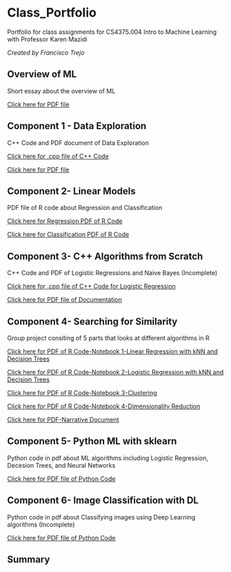 # Class_Portfolio
Portfolio for class assignments for CS4375.004 Intro to Machine Learning with Professor Karen Mazidi

*Created by Francisco Trejo*

## Overview of ML
Short essay about the overview of ML

[Click here for PDF file](ftrejo_CS4375.004_overview_of_ml.pdf)

## Component 1 - Data Exploration 
C++ Code and PDF document of Data Exploration

[Click here for .cpp file of C++ Code](ftrejo_comp1_dataexploration.cpp)

[Click here for PDF file](ftrejo_CS4375.004_PortfolioComponent1_Data_Exploration.pdf)

## Component 2- Linear Models
PDF file of R code about Regression and Classification

[Click here for Regression PDF of R Code](Regression.pdf)

[Click here for Classification PDF of R Code](Classification.pdf)

## Component 3- C++ Algorithms from Scratch
C++ Code and PDF of Logistic Regressions and Naive Bayes (Incomplete)

[Click here for .cpp file of C++ Code for Logistic Regression](LogisticRegression.cpp)

[Click here for PDF file of Documentation](ftrejo_CS4375.004_PortfolioComponent3_MLScratch.pdf)

## Component 4- Searching for Similarity
Group project consiting of 5 parts that looks at different algorithms in R

[Click here for PDF of R Code-Notebook 1-Linear Regression with kNN and Decision Trees ](Notebook-1.pdf)

[Click here for PDF of R Code-Notebook 2-Logistic Regression with kNN and Decision Trees ](notebook-2-classification.pdf)

[Click here for PDF of R Code-Notebook 3-Clustering ](SimilarityAndEnsembleClustering.pdf)

[Click here for PDF of R Code-Notebook 4-Dimensionality Reduction ](Notebook-4-Dimensionality-Reduction.pdf)

[Click here for PDF-Narrative Document ](SearchingforSimilarity.pdf)

## Component 5- Python ML with sklearn
Python code in pdf about ML algorithms including Logistic Regression, Decesion Trees, and Neural Networks

[Click here for PDF file of Python Code](sklearnml.pdf)

## Component 6- Image Classification with DL
Python code in pdf about Classifying images using Deep Learning algorithms (Incomplete)

[Click here for PDF file of Python Code]()

## Summary













